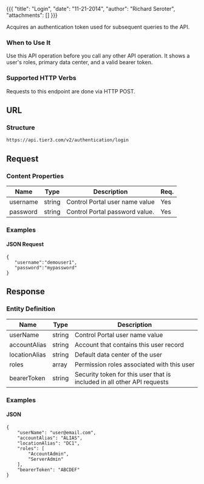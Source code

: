{{{
  "title": "Login",
  "date": "11-21-2014",
  "author": "Richard Seroter",
  "attachments": []
}}}

Acquires an authentication token used for subsequent queries to the API.

### When to Use It

Use this API operation before you call any other API operation. It shows a user's roles, primary data center, and a valid bearer token.

### Supported HTTP Verbs

Requests to this endpoint are done via HTTP POST.

## URL

### Structure

    https://api.tier3.com/v2/authentication/login

## Request
### Content Properties

<table>
  <thead>
    <tr>
      <th>Name</th>
      <th>Type</th>
      <th>Description</th>
      <th>Req.</th>
    </tr>
  </thead>
  <tbody>
    <tr>
      <td>username</td>
      <td>string</td>
      <td>Control Portal user name value</td>
      <td>Yes</td>
    </tr>
    <tr>
      <td>password</td>
      <td>string</td>
      <td>Control Portal password value.</td>
      <td>Yes</td>
    </tr>
  </tbody>
</table>

### Examples

#### JSON Request

    {
       "username":"demouser1",
       "password":"mypassword"
    }

## Response

### Entity Definition

<table>
  <thead>
    <tr>
      <th>Name</th>
      <th>Type</th>
      <th>Description</th>
    </tr>
  </thead>
  <tbody>
    <tr>
      <td>userName</td>
      <td>string</td>
      <td>Control Portal user name value</td>
    </tr>
    <tr>
      <td>accountAlias</td>
      <td>string</td>
      <td>Account that contains this user record</td>
    </tr>
    <tr>
      <td>locationAlias</td>
      <td>string</td>
      <td>Default data center of the user</td>
    </tr>
    <tr>
      <td>roles</td>
      <td>array</td>
      <td>Permission roles associated with this user</td>
    </tr>
    <tr>
      <td>bearerToken</td>
      <td>string</td>
      <td>Security token for this user that is included in all other API requests</td>
    </tr>
  </tbody>
</table>

### Examples

#### JSON

    {
        "userName": "user@email.com",
        "accountAlias": "ALIAS",
        "locationAlias": "DC1",
        "roles": [
            "AccountAdmin",
            "ServerAdmin"
        ],
        "bearerToken": "ABCDEF"
    }